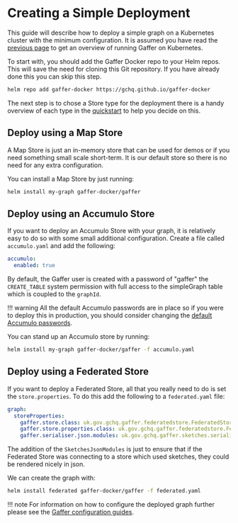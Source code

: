 # Creating a Simple Deployment

This guide will describe how to deploy a simple graph on a Kubernetes cluster
with the minimum configuration. It is assumed you have read the [previous page](./running-on-kubernetes.md)
to get an overview of running Gaffer on Kubernetes.

To start with, you should add the Gaffer Docker repo to your Helm repos. This
will save the need for cloning this Git repository. If you have already done
this you can skip this step.

```bash
helm repo add gaffer-docker https://gchq.github.io/gaffer-docker
```

The next step is to chose a Store type for the deployment there is a handy
overview of each type in the [quickstart](../quickstart.md) to help you decide
on this.

## Deploy using a Map Store

A Map Store is just an in-memory store that can be used for demos or if you need
something small scale short-term. It is our default store so there is no need
for any extra configuration.

You can install a Map Store by just running:

```bash
helm install my-graph gaffer-docker/gaffer
```

## Deploy using an Accumulo Store

If you want to deploy an Accumulo Store with your graph, it is relatively easy
to do so with some small additional configuration. Create a file called
`accumulo.yaml` and add the following:

```yaml
accumulo:
  enabled: true
```

By default, the Gaffer user is created with a password of "gaffer" the
`CREATE_TABLE` system permission with full access to the simpleGraph table which
is coupled to the `graphId`.

!!! warning
    All the default Accumulo passwords are in place so if you were to deploy this
    in production, you should consider changing the [default Accumulo passwords](./helm-configuration.md#change-accumulo-passwords).

You can stand up an Accumulo store by running:

```bash
helm install my-graph gaffer-docker/gaffer -f accumulo.yaml
```

## Deploy using a Federated Store

If you want to deploy a Federated Store, all that you really need to do is set
the `store.properties`. To do this add the following to a `federated.yaml` file:

```yaml
graph:
  storeProperties:
    gaffer.store.class: uk.gov.gchq.gaffer.federatedstore.FederatedStore
    gaffer.store.properties.class: uk.gov.gchq.gaffer.federatedstore.FederatedStoreProperties
    gaffer.serialiser.json.modules: uk.gov.gchq.gaffer.sketches.serialisation.json.SketchesJsonModules
```

The addition of the `SketchesJsonModules` is just to ensure that if the
Federated Store was connecting to a store which used sketches, they could be
rendered nicely in json.

We can create the graph with:

```bash
helm install federated gaffer-docker/gaffer -f federated.yaml
```

!!! note
    For information on how to configure the deployed graph further please
    see the [Gaffer configuration guides](../../gaffer-config/config.md).
